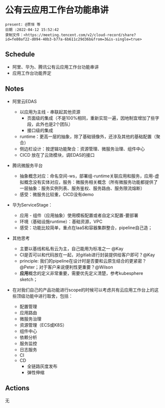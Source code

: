 # 公有云应用工作台功能串讲

```
present: @贾恒 等
日期 :2022-04-12 15:52:42
录制文件：<https://meeting.tencent.com/v2/cloud-record/share?id=fe80af22-d094-40b3-b77a-6b611c29d36b&from=3&is-single=true>
```

## Schedule 
- 阿里、华为、腾讯公有云应用工作台功能串讲
- 应用工作台功能界定

## Notes

- 阿里云EDAS
    - 以应用为主线 - 串联起其他资源
        - 页面级的集成（不是100%相同，重新实现一遍，因地制宜增加了些字段，此外也是2个团队）
        - 接口级的集成
    - runtime：更高一层的抽象，除了基础镜像外，还涉及其他的基础配置（聚合）
    - 侧边栏设计：按逻辑功能聚合：资源管理、微服务治理、组件中心
    - CICD 放在了云效模块，调EDAS的接口

- 腾讯微服务平台
    - 抽象概念对应：命名空间-ws，部署组-runtime关联应用和服务，应用-虚拟概念没有实体对应，服务：微服务相关概念（所有微服务功能都提供了一层抽象：服务实例列表、服务鉴权、服务路由、服务限流熔断）
    - 感受：微服务比较重，CICD没有demo

- 华为ServiceStage：
    - 应用 - 组件（应用抽象）使用模板配置或者自定义配置-要部署
    - 环境（基础设施runtime）：基础资源，VPC
    - 感受：功能比较简单，重点在IaaS和容器集群整合，pipeline自己造；

- 其他思考
  - 主要以基线和私有云为主，自己能用为标准之一 @Kay
  - CI是否可以和代码放在一起，对gitlab进行封装提供给客户即可？@Kay
  - principle: 我们的pipeline在设计时是否要和云原生结合的更紧密？@Peter；对于客户来说便利性更重要？@Wilson
  - **应用**概念的定义非常重要，需要优先定义清楚，参考kubesphere sketch；
- 在对我们自己的产品功能进行scope的时候可以考虑共有云应用工作台上的这些顶级功能中进行取舍，包括：
  - 配置管理
  - 应用路由
  - 微服务治理
  - 资源管理（ECS或K8S）
  - 组件中心
  - 依赖分析
  - 服务监控
  - 日志服务
  - CI
  - CD
    - 全链路灰度发布
    - 弹性伸缩

## Actions

无
